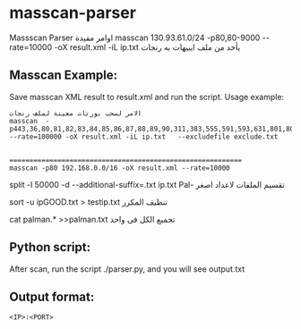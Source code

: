 # masscan-parser
Massscan Parser
اوامر مفيدة
masscan 130.93.61.0/24 -p80,80-9000 --rate=10000 -oX result.xml -iL ip.txt      يأخد من ملف ايبيهات به رنجات
## Masscan Example:
Save masscan XML result to result.xml and run the script.
Usage example: 
```
الامر لسحب بورتات معينة لملف رنجات
masscan  -p443,36,80,81,82,83,84,85,86,87,88,89,90,311,383,555,591,593,631,801,808,818,901,972,1158,1220,1414,1533,1741,1830,1942,2231,2301,2381,2578,2809,2980,3029,3037,3057,3128,3443,3702,4000,4343,4848,5000,5117,5250,5450,5600,5814,6080,6173,6988,7000,7001,7005,7071,7144,7145,7510,7770,7777,7778,7779,8000,8001,8008,8014,8015,8020,8028,8040,8080,8081,8082,8085,8088,8090,8118,8123,8180,8181,8182,8222,8243,8280,8300,8333,8344,8400,8443,8500,8509,8787,8800,8888,8899,8983,9000,9002,9060,9080,9090,9091,9111,9290,9443,9447,9710,9788,9999,10000,11371,12601,13014,15489,19980,29991,33300,34412,34443,34444,40007,41080,44449,50000,50002,51423,53331,55252,55555,56712,49153 --rate=100000 -oX result.xml -iL ip.txt   --excludefile exclude.txt


==========================================================
masscan -p80 192.168.0.0/16 -oX result.xml --rate=10000
```


split -l 50000 -d --additional-suffix=.txt ip.txt Pal- تقسيم الملفات لاعداد اصغر

sort -u ipGOOD.txt > testip.txt تنظيف المكرر

cat palman.* >>palman.txt تجميع الكل فى واحد



## Python script:
After scan, run the script ./parser.py, and you will see output.txt

## Output format: 
`<IP>:<PORT>`

